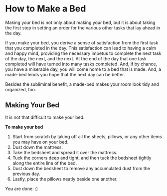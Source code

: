 # How to Make a Bed
Making your bed is not only about making your bed, but it is about taking the first step in setting an order for the various other tasks that lay ahead in the day. 

If you make your bed, you derive a sense of satisfaction from the first task that you completed in the day. This satisfaction can lead to having a calm and happy mind, providing the necessary impetus to complete the next task of the day, the next, and the next. At the end of the day that one task completed will have turned into many tasks completed. And, if by chance, you have a miserable day, you will come home to a bed that is made. And, a made-bed lends you hope that the next day can be better. 

Besides the subliminal benefit, a made-bed makes your room look tidy and organized, too.

## Making Your Bed
It is not that difficult to make your bed. 

**To make your bed**

 1. Start from scratch by taking off all the sheets, pillows, or any other items you may have on your bed.
 2. Dust down the mattress.
 3. Take the bedsheet and spread it over the mattress.
 4. Tuck the corners deep and tight, and then tuck the bedsheet tightly along the entire line of the bed.
 5. Dust down the bedsheet to remove any accumulated dust from the previous day.
 6. Lastly, place the pillows neatly beside one another.

You are done. :)


